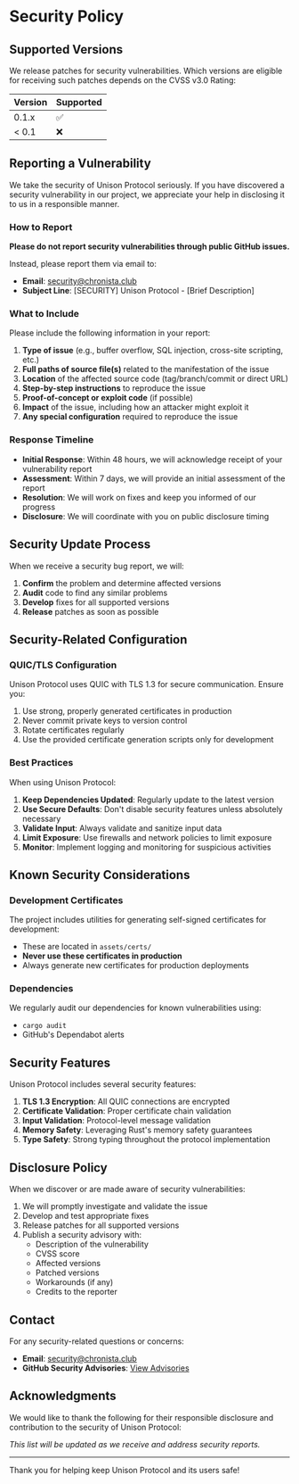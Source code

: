 # Security Policy

## Supported Versions

We release patches for security vulnerabilities. Which versions are eligible for receiving such patches depends on the CVSS v3.0 Rating:

| Version | Supported          |
| ------- | ------------------ |
| 0.1.x   | :white_check_mark: |
| < 0.1   | :x:                |

## Reporting a Vulnerability

We take the security of Unison Protocol seriously. If you have discovered a security vulnerability in our project, we appreciate your help in disclosing it to us in a responsible manner.

### How to Report

**Please do not report security vulnerabilities through public GitHub issues.**

Instead, please report them via email to:
- **Email**: security@chronista.club
- **Subject Line**: [SECURITY] Unison Protocol - [Brief Description]

### What to Include

Please include the following information in your report:

1. **Type of issue** (e.g., buffer overflow, SQL injection, cross-site scripting, etc.)
2. **Full paths of source file(s)** related to the manifestation of the issue
3. **Location** of the affected source code (tag/branch/commit or direct URL)
4. **Step-by-step instructions** to reproduce the issue
5. **Proof-of-concept or exploit code** (if possible)
6. **Impact** of the issue, including how an attacker might exploit it
7. **Any special configuration** required to reproduce the issue

### Response Timeline

- **Initial Response**: Within 48 hours, we will acknowledge receipt of your vulnerability report
- **Assessment**: Within 7 days, we will provide an initial assessment of the report
- **Resolution**: We will work on fixes and keep you informed of our progress
- **Disclosure**: We will coordinate with you on public disclosure timing

## Security Update Process

When we receive a security bug report, we will:

1. **Confirm** the problem and determine affected versions
2. **Audit** code to find any similar problems
3. **Develop** fixes for all supported versions
4. **Release** patches as soon as possible

## Security-Related Configuration

### QUIC/TLS Configuration

Unison Protocol uses QUIC with TLS 1.3 for secure communication. Ensure you:

1. Use strong, properly generated certificates in production
2. Never commit private keys to version control
3. Rotate certificates regularly
4. Use the provided certificate generation scripts only for development

### Best Practices

When using Unison Protocol:

1. **Keep Dependencies Updated**: Regularly update to the latest version
2. **Use Secure Defaults**: Don't disable security features unless absolutely necessary
3. **Validate Input**: Always validate and sanitize input data
4. **Limit Exposure**: Use firewalls and network policies to limit exposure
5. **Monitor**: Implement logging and monitoring for suspicious activities

## Known Security Considerations

### Development Certificates

The project includes utilities for generating self-signed certificates for development:
- These are located in `assets/certs/`
- **Never use these certificates in production**
- Always generate new certificates for production deployments

### Dependencies

We regularly audit our dependencies for known vulnerabilities using:
- `cargo audit`
- GitHub's Dependabot alerts

## Security Features

Unison Protocol includes several security features:

1. **TLS 1.3 Encryption**: All QUIC connections are encrypted
2. **Certificate Validation**: Proper certificate chain validation
3. **Input Validation**: Protocol-level message validation
4. **Memory Safety**: Leveraging Rust's memory safety guarantees
5. **Type Safety**: Strong typing throughout the protocol implementation

## Disclosure Policy

When we discover or are made aware of security vulnerabilities:

1. We will promptly investigate and validate the issue
2. Develop and test appropriate fixes
3. Release patches for all supported versions
4. Publish a security advisory with:
   - Description of the vulnerability
   - CVSS score
   - Affected versions
   - Patched versions
   - Workarounds (if any)
   - Credits to the reporter

## Contact

For any security-related questions or concerns:
- **Email**: security@chronista.club
- **GitHub Security Advisories**: [View Advisories](https://github.com/chronista-club/unison-protocol/security/advisories)

## Acknowledgments

We would like to thank the following for their responsible disclosure and contribution to the security of Unison Protocol:

*This list will be updated as we receive and address security reports.*

---

Thank you for helping keep Unison Protocol and its users safe!